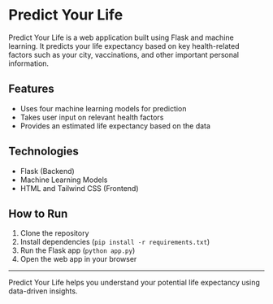 # Predict Your Life

Predict Your Life is a web application built using Flask and machine learning. It predicts your life expectancy based on key health-related factors such as your city, vaccinations, and other important personal information.

## Features
- Uses four machine learning models for prediction
- Takes user input on relevant health factors
- Provides an estimated life expectancy based on the data

## Technologies
- Flask (Backend)
- Machine Learning Models
- HTML and Tailwind CSS (Frontend)

## How to Run
1. Clone the repository
2. Install dependencies (`pip install -r requirements.txt`)
3. Run the Flask app (`python app.py`)
4. Open the web app in your browser

---

Predict Your Life helps you understand your potential life expectancy using data-driven insights.
